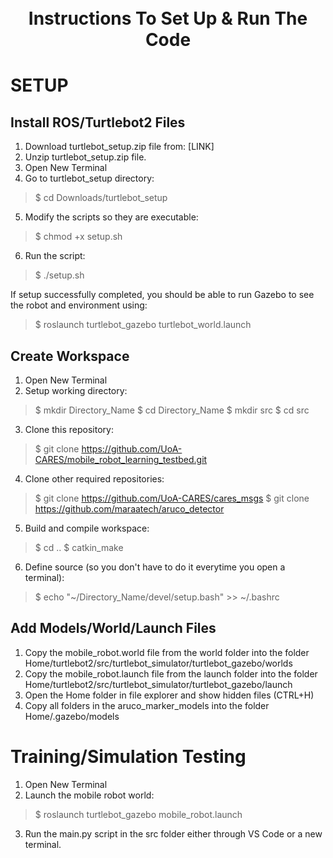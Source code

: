 <h1 align="center">
  <br>
Instructions To Set Up & Run The Code
  <br>
 </h1>

# SETUP
## Install ROS/Turtlebot2 Files
1. Download turtlebot_setup.zip file from: [LINK]
2. Unzip turtlebot_setup.zip file.
3. Open New Terminal
4. Go to turtlebot_setup directory:
> $ cd Downloads/turtlebot_setup	
5. Modify the scripts so they are executable:
> $ chmod +x setup.sh
6. Run the script:
> $ ./setup.sh

If setup successfully completed, you should be able to run Gazebo to see the robot and environment using:
> $ roslaunch turtlebot_gazebo turtlebot_world.launch

## Create Workspace

1. Open New Terminal
2. Setup working directory:
> $ mkdir Directory_Name
> $ cd Directory_Name
> $ mkdir src
> $ cd src
3. Clone this repository:
> $ git clone https://github.com/UoA-CARES/mobile_robot_learning_testbed.git
4. Clone other required repositories:
> $ git clone https://github.com/UoA-CARES/cares_msgs
> $ git clone https://github.com/maraatech/aruco_detector
5. Build and compile workspace:
> $ cd ..
> $ catkin_make
6. Define source (so you don't have to do it everytime you open a terminal):
> $ echo "~/Directory_Name/devel/setup.bash" >> ~/.bashrc


## Add Models/World/Launch Files
1. Copy the mobile_robot.world file from the world folder into the folder Home/turtlebot2/src/turtlebot_simulator/turtlebot_gazebo/worlds
2. Copy the mobile_robot.launch file from the launch folder into the folder Home/turtlebot2/src/turtlebot_simulator/turtlebot_gazebo/launch
3. Open the Home folder in file explorer and show hidden files (CTRL+H)
4. Copy all folders in the aruco_marker_models into the folder Home/.gazebo/models 

# Training/Simulation Testing
1. Open New Terminal
2. Launch the mobile robot world:
> $ roslaunch turtlebot_gazebo mobile_robot.launch
3. Run the main.py script in the src folder either through VS Code or a new terminal.

